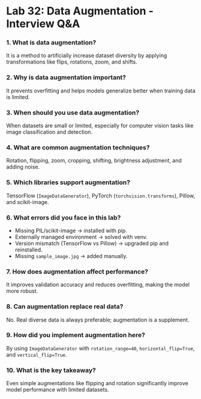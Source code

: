 # Lab 32: Data Augmentation - Interview Q&A

### 1. What is data augmentation?
It is a method to artificially increase dataset diversity by applying transformations like flips, rotations, zoom, and shifts.

### 2. Why is data augmentation important?
It prevents overfitting and helps models generalize better when training data is limited.

### 3. When should you use data augmentation?
When datasets are small or limited, especially for computer vision tasks like image classification and detection.

### 4. What are common augmentation techniques?
Rotation, flipping, zoom, cropping, shifting, brightness adjustment, and adding noise.

### 5. Which libraries support augmentation?
TensorFlow (`ImageDataGenerator`), PyTorch (`torchvision.transforms`), Pillow, and scikit-image.

### 6. What errors did you face in this lab?
- Missing PIL/scikit-image → installed with pip.  
- Externally managed environment → solved with venv.  
- Version mismatch (TensorFlow vs Pillow) → upgraded pip and reinstalled.  
- Missing `sample_image.jpg` → added manually.

### 7. How does augmentation affect performance?
It improves validation accuracy and reduces overfitting, making the model more robust.

### 8. Can augmentation replace real data?
No. Real diverse data is always preferable; augmentation is a supplement.

### 9. How did you implement augmentation here?
By using `ImageDataGenerator` with `rotation_range=40`, `horizontal_flip=True`, and `vertical_flip=True`.

### 10. What is the key takeaway?
Even simple augmentations like flipping and rotation significantly improve model performance with limited datasets.
